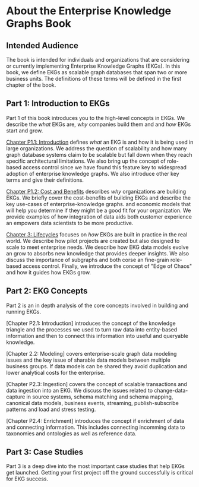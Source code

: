 # About the Enterprise Knowledge Graphs Book

## Intended Audience
The book is intended for individuals and organizations that are considering or currently implementing Enterprise Knowledge Graphs (EKGs).  In this book, we define EKGs as scalable graph databases that span two or more business units.  The definitions of these terms will be defined in the first chapter of the book.

## Part 1: Introduction to EKGs
Part 1 of this book introduces you to the high-level concepts in EKGs.  We describe the *what* EKGs are, *why* companies build them and and *how* EKGs start and grow.

[Chapter P1.1: Introduction](intro/introduction.md) defines *what* an EKG is and how it is being used in large organizations.  We address the question of scalability and how many graph database systems claim to be scalable but fall down when they reach specific architectural limitations.  We also bring up the concept of role-based access control since we have found this feature key to widespread adoption of enterprise knowledge graphs.  We also introduce other key terms and give their definitions.

[Chapter P1.2: Cost and Benefits](intro/ekg-cost-benefits.md) describes *why* organizations are building EKGs.  We briefly cover the cost-benefits of building EKGs and describe the key use-cases of enterprise-knowledge graphs. and economic models that will help you determine if they might be a good fit for your organization.  We provide examples of how integration of data aids both customer experience an empowers data scientists to be more productive.

[Chapter 3: Lifecycles](intro/lifecycles.md) focuses on *how* EKGs are built in practice in the real world.  We describe how pilot projects are created but also designed to scale to meet enterprise needs.  We describe how EKG data models evolve an grow to absorbs new knowledge that provides deeper insights.  We also discuss the importance of subgraphs and both corse an fine-grain role-based access control.  Finally, we introduce the concept of "Edge of Chaos" and how it guides how EKGs grow.

## Part 2: EKG Concepts
Part 2 is an in depth analysis of the core concepts involved in building and running EKGs.

[Chapter P2.1: Introduction] introduces the concept of the knowledge triangle and the processes we used to turn raw data into entity-based information and then to connect this information into useful and queryable knowledge.

[Chapter 2.2: Modeling] covers enterprise-scale graph data modeling issues and the key issue of sharable data models between multiple business groups.  If data models can be shared they avoid duplication and lower analytical costs for the enterprise.

[Chapter P2.3: Ingestion] covers the concept of scalable transactions and data ingestion into an EKG.  We discuss the issues related to change-data-capture in source systems, schema matching and schema mapping, canonical data models, business events, streaming, publish-subscribe patterns and load and stress testing. 

[Chapter P2.4: Enrichment] introduces the concept if enrichment of data and connecting information.  This includes connecting incomming data to taxonomies and ontologies as well as reference data.

## Part 3: Case Studies
Part 3 is a deep dive into the most important case studies that help EKGs get launched.  Getting your first project off the ground successfully is critical for EKG success.

